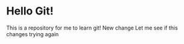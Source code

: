 # Hello Git!

This is a repository for me to learn git!
New change
Let me see if this changes
trying again
